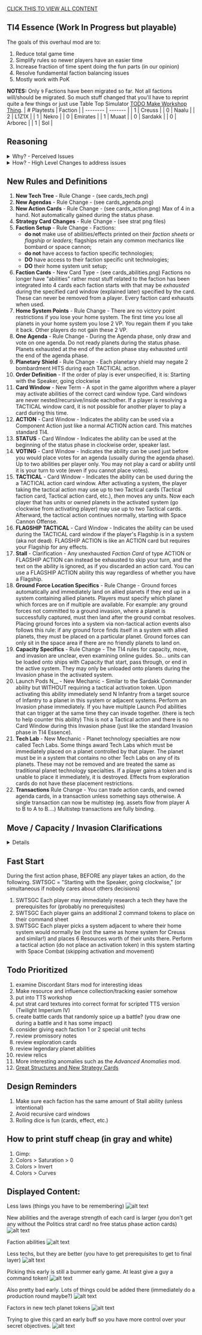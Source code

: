 


[CLICK THIS TO VIEW ALL CONTENT](#displayed-content)

## TI4 Essence (Work In Progress but playable)
The goals of this overhaul mod are to:
1. Reduce total game time
1. Simplify rules so newer players have an easier time
1. Increase fraction of time spent doing the fun parts (in our opinion)
1. Resolve fundamental faction balancing issues
1. Mostly work with PoK




__NOTES:__ Only `9` Factions have been migrated so far. Not all factions will/should be migrated. So much stuff changed that you'll have to reprint quite a few things or just use Table Top Simulator [TODO Make Workshop Thing](https://www.google.com/).
| # Playtests  | Faction |
| -------- | ------- |
| 1 | Creuss |
| 0 | Naalu |
| 2 | L1Z1X |
| 1 | Nekro |
| 0 | Emirates |
| 1 | Muaat |
| 0 | Sardakk |
| 0 | Arborec |
| 1 | Sol |


## Reasoning

<details>
  <summary>Why? - Perceived Issues</summary>
What my group sees as issues with TI4:

Issue 1, Turn 1 Disadvantages: Factions have abilities that scale vastly differently depending on the number of players in the game, the board, and what factions you are playing against. I don't want to spend 8 hours being an underdog, especially because my neighbor accidentally picked the perfect counter to me.

Issue 2, Beginner and intermediate players (me and my group) can be overwhelmed by the amount of processing required. A player performs a basic action and now every player needs to look through: 5 action cards, 2 techs of each player, 2 faction abilities, and maybe even heroes in PoK, just to make sure they aren't forgetting something. Lord help you if you want to do any planning while taking into consideration other players stuff!

Issue 3, The game is too long, and not for a good enough reason. Lots of time gets spent on the above, resulting in less time doing the fun parts: planning, executing, negotiating, warring.

Issue 4, I have to hire a lawyer every time someone uses a card / ability in an unexpected manner, which is often.

Issue 5, too much deathball (giant fleet in one spot) and not enough situations that are interesting. It's cool when borders have become mixed up, units are deep in other people's territory, the winner of a battle is a tossup, etc. Big battles are more statistically guaranteed. Small engagements are not. This issue actually exists in tons of war games.
</details>




<details>
  <summary>How? - High Level Changes to address issues</summary>
To speed up the game: Reduce number of spots in the gameplay algorithm where players can interrupt with something, like play an action card. Also start the first round with more units/abilities/stuff to do. This also helps balance some Strategy cards that normally are terrible round 1.

Reduce amount of things each player must keep track of: Redo faction abilities, faction techs, action cards, and heroes as fewer, powerful, exhaustible cards with fewer trigger windows. Now once a player uses it, everyone can stop thinking about it for the round, and it's a lot easier to think about the future. Exhausting also resolves issues with activation scaling: (abilities that trigger everytime X happens, these are impossible to balance around due to issue 1)

Abilities, techs, cards etc. should not outright DISABLE eachother (eg planetary shield vs L1Z1X bombard) They can mitigate them though (see planetary shield redefinition)

Clarify everything and remove [recursive](https://en.wikipedia.org/wiki/Recursion) mechanics (like Action cards targetting other action cards, or triggering other action cards) to avoid strange edge cases where you have to spend time to clarify the rules.

To avoid deathball, or at least mitigate, new cards effects can naturally break these up (Launch Pods especially)

I also read about people's favorite/hated factions and why. I tried to get rid of the bad stuff.

</details>




## New Rules and Definitions
1. __New Tech Tree__ - Rule Change - (see cards_tech.png)
1. __New Agendas__ - Rule Change - (see cards_agenda.png)
1. __New Action Cards__ - Rule Change - (see cards_action.png) Max of 4 in a hand. Not automatically gained during the status phase.
1. __Strategy Card Changes__ - Rule Change - (see strat png files)
1. __Faction Setup__ - Rule Change - Factions:
    * __do not__ make use of abilities/effects printed on their _faction sheets_ or _flagship_ or _leaders_; flagships retain any common mechanics like bombard or space cannon; 
    * __do not__ have access to faction specific technologies;
    * __DO__ have access to their faction specific unit technologies;
    * __DO__ their home system unit setup;
1. __Faction Cards__ - New Card Type - (see cards_abilities.png) Factions no longer have "abilities" rather most stuff related to the faction has been integrated into 4 cards each faction starts with that may be _exhausted_ during the specified card window (explained later) specified by the card. These can never be removed from a player. Every faction card exhausts when used.
1. __Home System Points__ - Rule Change - There are no victory point restrictions if you lose your home system. The first time you lose all planets in your home system you lose 2 VP. You regain them if you take it back. Other players do not gain these 2 VP.
1. __One Agenda__ - Rule Change - During the Agenda phase, only draw and vote on one agenda. Do not ready planets during the status phase. Planets exhausted at the end of the action phase stay exhausted until the end of the agenda phase.
1. __Planetary Shield__ - Rule Change - Each planetary shield may negate 2 bombardment HITS during each TACTICAL action.
1. __Order Definition__ - If the order of play is ever unspecified, it is: Starting with the Speaker, going clockwise
1. __Card Window__ - New Term - A spot in the game algorithm where a player may activate abilities of the correct card window type. Card windows are never nested/recursive/inside eachother. If a player is resolving a TACTICAL window card, it is not possible for another player to play a card during this time.
1. __ACTION__ - Card Window - Indicates the ability can be used via a Component Action just like a normal ACTION action card. This matches standard TI4.
1. __STATUS__ - Card Window - Indicates the ability can be used at the beginning of the status phase in clockwise order, speaker last.
1. __VOTING__ - Card Window - Indicates the ability can be used just before you would place votes for an agenda (usually during the agenda phase). Up to two abilities per player only. You may not play a card or ability until it is your turn to vote (even if you cannot place votes).
1. __TACTICAL__ - Card Window - Indicates the ability can be used during the a TACTICAL action card window. After activating a system, the player taking the tactical action may use up to two Tactical cards (Tactical faction card, Tactical action card, etc.), _then_ moves any units. Now each player that has units or owned planets in the activated system (go clockwise from activating player) may use up to two Tactical cards. Afterward, the tactical action continues normally, starting with Space Cannon Offense.
1. __FLAGSHIP TACTICAL__ - Card Window - Indicates the ability can be used during the TACTICAL card window if the player's Flagship is in a system (aka not dead). FLAGSHIP ACTION is like an ACTION card but requires your Flagship for any effects.
1. __Stall__ - Clarification - Any unexhausted _Faction Card_ of type ACTION or FLAGSHIP ACTION can instead be exhausted to skip your turn, and the text on the ability is ignored, as if you discarded an action card. You can use a FLAGSHIP ACTION ability this way regardless of whether you have a Flagship.
1. __Ground Force Location Specifics__ - Rule Change - Ground forces automatically and immediately land on allied planets if they end up in a system containing allied planets. Players must specify which planet which forces are on if multiple are available. For example: any ground forces not committed to a ground invasion, where a planet is successfully captured, must then land after the ground combat resolves. Placing ground forces into a system via non-tactical action events also follows this rule: if any ground force finds itself in a system with allied planets, they must be placed on a particular planet. Ground forces can only sit in the space area if there are no friendly planets to land on.
1. __Capacity Specifics__ - Rule Change - The TI4 rules for capacity, move, and invasion are unclear, even examining online guides. So... units can be loaded onto ships with Capacity that start, pass through, or end in the active system. They may only be unloaded onto planets during the Invasion phase in the activated system.
1. Launch Pods N__ - New Mechanic - Similar to the Sardakk Commander ability but WITHOUT requiring a tactical activation token. Upon activating this ability immediately send N Infantry from a target source of Infantry to a planet in this system or adjacent systems. Perform an Invasion phase immediately. If you have multiple Launch Pod abilities that can trigger at the same time they can invade together. (there is tech to help counter this ability) This is not a Tactical action and there is no Card Window during this Invasion phase (just like the standard Invasion phase in TI4 Essence).
1. __Tech Lab__ - New Mechanic - Planet technology specialties are now called Tech Labs. Some things award Tech Labs which must be immediately placed on a planet controlled by that player. The planet must be in a system that contains no other Tech Labs on any of its planets. These may not be removed and are treated the same as traditional planet technology specialties. If a player gains a token and is unable to place it immediately, it is destroyed. Effects from exploration cards do not have these placement restrictions.
1. __Transactions__ Rule Change - You can trade action cards, and owned agenda cards, in a transaction unless something says otherwise. A single transaction can now be multistep (eg. assets flow from player A to B to A to B....) Multistep transactions are fully binding.

## Move / Capacity / Invasion Clarifications 
<details>
  <summary>Details</summary>
It's so dumb I have to write this. The official move / capacity rules are a mess and people online aren't even sure! I have redefined them here to match what the developers mostly intended. I did intentionally deviate slightly from fleet pool considerations. In essence we make a distinction between units that are currently held in a space area VS units carried by a unit that is moving (called Cargo). Some definitions:

* Carried - Unit types that may be transported, like infantry and fighters, but not a Cruiser. A unit like fighter II may choose whether it is classified as carried or not during a specific step. A unit with a non 0 capacity can never be classified as carried.

* Containers - Units with non 0 Capacity value, such as War Suns and Carriers.

* Cargo - Units that are held in a specific unit during the move phase. If a unit is removed from play while it has Cargo inside of it, all Cargo is immediately removed as well. Only Carried units can be turned into Cargo.

* Space Area - A generic location in a system where carried units may be as long as there is capacity. Carried units are not assigned to any particular unit with capacity while here and are not "Cargo".

* Capacity N - This unit can hold that many Carried units during the Move phase, aka Cargo. Also used to calculate space area capacity.

* Load Cargo - Step - You may put some number of carried units in the system into the specified unit with enough remaining Cargo slots. These units are "in the Container unit", not in the space area. Units with non 0 capacity cannot be loaded as cargo. These units become Cargo.

* Commit - Step - You may take ground forces from the space area and place them on any planets in the same system, whether to invade or not.

* Check Capacity - Step - sum the Capacity of units in a system to calculate your space area capacity for that system. Choose carried units to destroy until you are less than or equal to it.

* Check Fleet - Step - if you have units that may decide to be carried or not, they must decide now. If they decide no but are cargo, they are no longer cargo and move to the space area as ships. Now choose ships to destroy until your ship count in a system is less than or equal to your fleet pool capacity. 

* Space Dock - Its fighter support ability can be read as Capacity that only fighters may use/fill.

## Move Phase Changes:

__a1.__  Before moving units, publicly elect every unit that will be moving to the active system. Each must have enough move to make it to the activated system. You do not need enough fleet pool to sustain them at the destionation.
> Elect beforehand since units are logically moving together under a time constraint. You aren't allowed to wait and see if each ship reaches the destination before sending the next one.

> Now let Containers pick up cargo to put in the active system:

__a2.__  Now pick a single unit from among them, then move it one system at a time while performing the following:
__a3.__  Before it moves _from_ each system: You may `Load Cargo` into it (unless the system has a command token of yours) 


__a4.__  Once all units have finished moving `Check Fleet`
> Unload Cargo after fleet check to avoid tons of carriers injecting their Cargo into the system if that many Container ships wouldn't be allowed due to fleet pool

__a5.__  Then unload Cargo into the space area: there can no longer be any cargo, all those units are now in the space area themselves.
> It's possible existing carried + arriving cargo now exceeds capacity, so check capacity:

__a6.__  `Check Capacity`


## Invasion Phase Changes:

> Now let's allow free exchange of carried units between containers and planets:

__b1.__  First you may take each carried unit in the system and either move it TO the space area from another area, or FROM the space area to another area, such as planets you control. So you cannot move units from one planet to another here.

__b2.__  Then `Check Capacity`
> make sure the player cannot move more ground forces locally than their capacity should allow

Then you may `Commit`.
Then resolve all ground combat 

__c1.__  At the end of the Invasion phase any ground forces in the space area must land on friendly planets if able (and they must specify the planet). No ground forces may remain in the space area unless they have nowhere to land.
> This resolves awkward mechanics where players should hold some or most of their ground forces in space based on meta knowledge of card events

## Results
1. It's clear you can shuffle ground forces in the activated system like you'd expect.
1. You can move a fighter II into a system that does not contain enough fleet pool, but can hold the fighter via capacity.
1. You still cannot effectively move a carrier into a system that doesn't have enough fleet pool for it but does have enough capacity for its cargo. The cargo wouldn't make it.
1. Since you move units one at a time it is possible to "overload" the destination fleet pool for the sake of something like a gravity rift. Eg max 5 but you sent 7, first 2 made it, next 1 died, next 3 made it, and then you elected to remove the 1 excess ship which may or may not contain cargo.
1. A space dock can facilitate moving ground forces since it can free up capacity providing for fighters during b1 that could then be used for ground forces 
</details>



## Fast Start
During the first action phase, BEFORE any player takes an action, do the following. SWTSGC = "Starting with the Speaker, going clockwise," (or simultaneous if nobody cares about others decisions)
1. SWTSGC Each player may immediately research a tech they have the prerequisites for (probably no prerequisites)
1. SWTSGC Each player gains an additional 2 command tokens to place on their command sheet
1. SWTSGC Each player picks a system adjacent to where their home system would normally be (not the same as home system for Creuss and similar!) and places 6 Resources worth of their units there. Perform a tactical action (do not place an activation token) in this system starting with Space Combat (skipping activation and movement)





## Todo Prioritized
1. examine Discordant Stars mod for interesting ideas
1. Make resource and influence collection/tracking easier somehow
1. put into TTS workshop
1. put strat card textures into correct format for scripted TTS version (Twilight Imperium IV)
1. create battle cards that randomly spice up a battle? (you draw one during a battle and it has some impact)
1. consider giving each faction 1 or 2 special unit techs
1. review promissory notes
1. review exploration cards
1. review legendary planet abilities
1. review relics
1. More interesting anomalies such as the _Advanced Anomalies_ mod.
1. [Great Structures and New Strategy Cards](https://www.reddit.com/r/twilightimperium/comments/19eh3zp/homebrew_ti4_strategy_cards_and_great_structures/)




## Design Reminders
1. Make sure each faction has the same amount of Stall ability (unless intentional)
1. Avoid recursive card windows
1. Rolling dice is fun (cards, effect, etc.)





## How to print stuff cheap (in gray and white)
1. Gimp:
1. Colors > Saturation > 0
1. Colors > Invert
1. Colors > Curves




## Displayed Content:
Less laws (things you have to be remembering)
![alt text](cards_agenda.png "Agenda")

New abilities and the average strength of each card is larger (you don't get any without the Politics strat card! no free status phase action cards)
![alt text](cards_action.png "Action")

Faction abilities
![alt text](cards_abilities.png "Ability")

Less techs, but they are better (you have to get prerequisites to get to final layer)
![alt text](cards_tech.png "Tech")

Picking this early is still a bummer early game. At least give a guy a command token!
![alt text](strat_2.png "strat")

Also pretty bad early. Lots of things could be added there (immediately do a production round maybe?)
![alt text](strat_4.png "strat")

Factors in new tech planet tokens
![alt text](strat_7.png "strat")

Trying to give this card an early buff so you have more control over your secret objectives.
![alt text](strat_8.png "strat")




